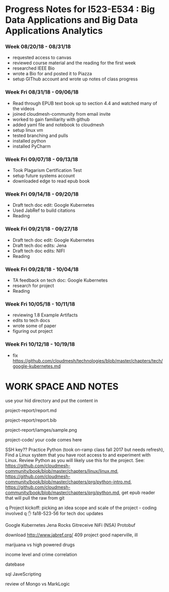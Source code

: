  # Progress Notes for I523-E534 : Big Data Applications and Big Data Applications Analytics
### Week 08/20/18 - 08/31/18
* requested access to canvas 
* reviewed course material and the reading for the first week
* researched IEEE Bio 
* wrote a Bio for  and posted it to Piazza
* setup GIThub account and wrote up notes of class progress

### Week Fri 08/31/18 - 09/06/18

* Read through EPUB text book up to section 4.4 and watched many of the videos
* joined cloudmesh-community from email invite
* worked to gain familiarity with github
* added yaml file and notebook to cloudmesh
* setup linux vm
* tested branching and pulls
* installed python
* installed PyCharm 

### Week Fri 09/07/18 - 09/13/18

* Took Plagarism Certification Test
* setup future systems account
* downloaded edge to read epub book

### Week Fri 09/14/18 - 09/20/18

* Draft tech doc edit: Google Kubernetes
* Used JabRef to build citations
* Reading

### Week Fri 09/21/18 - 09/27/18

* Draft tech doc edit: Google Kubernetes
* Draft tech doc edits: Jena
* Draft tech doc edits: NIFI
* Reading

### Week Fri 09/28/18 - 10/04/18

* TA feedback on tech doc: Google Kubernetes
* research for project
* Reading

### Week Fri 10/05/18 - 10/11/18

* reviewing 1.8 Example Artifacts 
* edits to tech docs
* wrote some of paper
* figuring out project

### Week Fri 10/12/18 - 10/19/18
* fix https://github.com/cloudmesh/technologies/blob/master/chapters/tech/google-kubernetes.md


# WORK SPACE AND NOTES

use your hid directory and put the content in 

project-report/report.md

project-report/report.bib

project-report/iamges/sample.png

project-code/   your code comes here

SSH key?? Practice Python (took on-ramp class fall 2017 but needs refresh), Find a Linux system that you have root access to and experiment with Linux. Review Python as you will likely use this for the project. See: https://github.com/cloudmesh-community/book/blob/master/chapters/linux/linux.md, https://github.com/cloudmesh-community/book/blob/master/chapters/prg/python-intro.md, https://github.com/cloudmesh-community/book/blob/master/chapters/prg/python.md, get epub reader that will pull the raw from git

q Project kickoff: picking an idea scope and scale of the project - coding involved
q :hand: fa18-523-56 for tech doc updates 

Google Kubernetes	Jena	Rocks	Gitreceive	NiFi (NSA)	Protobuf

download http://www.jabref.org/
409 project good
naperville, ill

marijuana vs high powered drugs

income level and crime correlation 

datebase 

sql JaveScripting 

review of Mongo vs MarkLogic 
